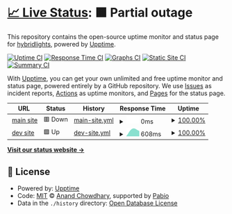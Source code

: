 # [📈 Live Status](https://hybridlights.github.io/upptime): <!--live status--> **🟧 Partial outage**

This repository contains the open-source uptime monitor and status page for [hybridlights](https://hybridlights.github.io/upptime), powered by [Upptime](https://github.com/upptime/upptime).

[![Uptime CI](https://github.com/hybridlights/upptime/workflows/Uptime%20CI/badge.svg)](https://github.com/hybridlights/upptime/actions?query=workflow%3A%22Uptime+CI%22)
[![Response Time CI](https://github.com/hybridlights/upptime/workflows/Response%20Time%20CI/badge.svg)](https://github.com/hybridlights/upptime/actions?query=workflow%3A%22Response+Time+CI%22)
[![Graphs CI](https://github.com/hybridlights/upptime/workflows/Graphs%20CI/badge.svg)](https://github.com/hybridlights/upptime/actions?query=workflow%3A%22Graphs+CI%22)
[![Static Site CI](https://github.com/hybridlights/upptime/workflows/Static%20Site%20CI/badge.svg)](https://github.com/hybridlights/upptime/actions?query=workflow%3A%22Static+Site+CI%22)
[![Summary CI](https://github.com/hybridlights/upptime/workflows/Summary%20CI/badge.svg)](https://github.com/hybridlights/upptime/actions?query=workflow%3A%22Summary+CI%22)

With [Upptime](https://upptime.js.org), you can get your own unlimited and free uptime monitor and status page, powered entirely by a GitHub repository. We use [Issues](https://github.com/hybridlights/upptime/issues) as incident reports, [Actions](https://github.com/hybridlights/upptime/actions) as uptime monitors, and [Pages](https://hybridlights.github.io/upptime) for the status page.

<!--start: status pages-->
<!-- This summary is generated by Upptime (https://github.com/upptime/upptime) -->
<!-- Do not edit this manually, your changes will be overwritten -->
<!-- prettier-ignore -->
| URL | Status | History | Response Time | Uptime |
| --- | ------ | ------- | ------------- | ------ |
| <img alt="" src="https://icons.duckduckgo.com/ip3/www.hybridlights.nl.ico" height="13"> [main site](https://www.hybridlights.nl) | 🟥 Down | [main-site.yml](https://github.com/hybridlights/upptime/commits/HEAD/history/main-site.yml) | <details><summary><img alt="Response time graph" src="./graphs/main-site/response-time-week.png" height="20"> 0ms</summary><br><a href="https://hybridlights.github.io/upptime/history/main-site"><img alt="Response time 0" src="https://img.shields.io/endpoint?url=https%3A%2F%2Fraw.githubusercontent.com%2Fhybridlights%2Fupptime%2FHEAD%2Fapi%2Fmain-site%2Fresponse-time.json"></a><br><a href="https://hybridlights.github.io/upptime/history/main-site"><img alt="24-hour response time 0" src="https://img.shields.io/endpoint?url=https%3A%2F%2Fraw.githubusercontent.com%2Fhybridlights%2Fupptime%2FHEAD%2Fapi%2Fmain-site%2Fresponse-time-day.json"></a><br><a href="https://hybridlights.github.io/upptime/history/main-site"><img alt="7-day response time 0" src="https://img.shields.io/endpoint?url=https%3A%2F%2Fraw.githubusercontent.com%2Fhybridlights%2Fupptime%2FHEAD%2Fapi%2Fmain-site%2Fresponse-time-week.json"></a><br><a href="https://hybridlights.github.io/upptime/history/main-site"><img alt="30-day response time 0" src="https://img.shields.io/endpoint?url=https%3A%2F%2Fraw.githubusercontent.com%2Fhybridlights%2Fupptime%2FHEAD%2Fapi%2Fmain-site%2Fresponse-time-month.json"></a><br><a href="https://hybridlights.github.io/upptime/history/main-site"><img alt="1-year response time 0" src="https://img.shields.io/endpoint?url=https%3A%2F%2Fraw.githubusercontent.com%2Fhybridlights%2Fupptime%2FHEAD%2Fapi%2Fmain-site%2Fresponse-time-year.json"></a></details> | <details><summary><a href="https://hybridlights.github.io/upptime/history/main-site">100.00%</a></summary><a href="https://hybridlights.github.io/upptime/history/main-site"><img alt="All-time uptime 100.00%" src="https://img.shields.io/endpoint?url=https%3A%2F%2Fraw.githubusercontent.com%2Fhybridlights%2Fupptime%2FHEAD%2Fapi%2Fmain-site%2Fuptime.json"></a><br><a href="https://hybridlights.github.io/upptime/history/main-site"><img alt="24-hour uptime 100.00%" src="https://img.shields.io/endpoint?url=https%3A%2F%2Fraw.githubusercontent.com%2Fhybridlights%2Fupptime%2FHEAD%2Fapi%2Fmain-site%2Fuptime-day.json"></a><br><a href="https://hybridlights.github.io/upptime/history/main-site"><img alt="7-day uptime 100.00%" src="https://img.shields.io/endpoint?url=https%3A%2F%2Fraw.githubusercontent.com%2Fhybridlights%2Fupptime%2FHEAD%2Fapi%2Fmain-site%2Fuptime-week.json"></a><br><a href="https://hybridlights.github.io/upptime/history/main-site"><img alt="30-day uptime 100.00%" src="https://img.shields.io/endpoint?url=https%3A%2F%2Fraw.githubusercontent.com%2Fhybridlights%2Fupptime%2FHEAD%2Fapi%2Fmain-site%2Fuptime-month.json"></a><br><a href="https://hybridlights.github.io/upptime/history/main-site"><img alt="1-year uptime 100.00%" src="https://img.shields.io/endpoint?url=https%3A%2F%2Fraw.githubusercontent.com%2Fhybridlights%2Fupptime%2FHEAD%2Fapi%2Fmain-site%2Fuptime-year.json"></a></details>
| <img alt="" src="https://icons.duckduckgo.com/ip3/hybridlights.timoo-dev.nl.ico" height="13"> [dev site](http://hybridlights.timoo-dev.nl:5000) | 🟩 Up | [dev-site.yml](https://github.com/hybridlights/upptime/commits/HEAD/history/dev-site.yml) | <details><summary><img alt="Response time graph" src="./graphs/dev-site/response-time-week.png" height="20"> 608ms</summary><br><a href="https://hybridlights.github.io/upptime/history/dev-site"><img alt="Response time 608" src="https://img.shields.io/endpoint?url=https%3A%2F%2Fraw.githubusercontent.com%2Fhybridlights%2Fupptime%2FHEAD%2Fapi%2Fdev-site%2Fresponse-time.json"></a><br><a href="https://hybridlights.github.io/upptime/history/dev-site"><img alt="24-hour response time 608" src="https://img.shields.io/endpoint?url=https%3A%2F%2Fraw.githubusercontent.com%2Fhybridlights%2Fupptime%2FHEAD%2Fapi%2Fdev-site%2Fresponse-time-day.json"></a><br><a href="https://hybridlights.github.io/upptime/history/dev-site"><img alt="7-day response time 608" src="https://img.shields.io/endpoint?url=https%3A%2F%2Fraw.githubusercontent.com%2Fhybridlights%2Fupptime%2FHEAD%2Fapi%2Fdev-site%2Fresponse-time-week.json"></a><br><a href="https://hybridlights.github.io/upptime/history/dev-site"><img alt="30-day response time 608" src="https://img.shields.io/endpoint?url=https%3A%2F%2Fraw.githubusercontent.com%2Fhybridlights%2Fupptime%2FHEAD%2Fapi%2Fdev-site%2Fresponse-time-month.json"></a><br><a href="https://hybridlights.github.io/upptime/history/dev-site"><img alt="1-year response time 608" src="https://img.shields.io/endpoint?url=https%3A%2F%2Fraw.githubusercontent.com%2Fhybridlights%2Fupptime%2FHEAD%2Fapi%2Fdev-site%2Fresponse-time-year.json"></a></details> | <details><summary><a href="https://hybridlights.github.io/upptime/history/dev-site">100.00%</a></summary><a href="https://hybridlights.github.io/upptime/history/dev-site"><img alt="All-time uptime 100.00%" src="https://img.shields.io/endpoint?url=https%3A%2F%2Fraw.githubusercontent.com%2Fhybridlights%2Fupptime%2FHEAD%2Fapi%2Fdev-site%2Fuptime.json"></a><br><a href="https://hybridlights.github.io/upptime/history/dev-site"><img alt="24-hour uptime 100.00%" src="https://img.shields.io/endpoint?url=https%3A%2F%2Fraw.githubusercontent.com%2Fhybridlights%2Fupptime%2FHEAD%2Fapi%2Fdev-site%2Fuptime-day.json"></a><br><a href="https://hybridlights.github.io/upptime/history/dev-site"><img alt="7-day uptime 100.00%" src="https://img.shields.io/endpoint?url=https%3A%2F%2Fraw.githubusercontent.com%2Fhybridlights%2Fupptime%2FHEAD%2Fapi%2Fdev-site%2Fuptime-week.json"></a><br><a href="https://hybridlights.github.io/upptime/history/dev-site"><img alt="30-day uptime 100.00%" src="https://img.shields.io/endpoint?url=https%3A%2F%2Fraw.githubusercontent.com%2Fhybridlights%2Fupptime%2FHEAD%2Fapi%2Fdev-site%2Fuptime-month.json"></a><br><a href="https://hybridlights.github.io/upptime/history/dev-site"><img alt="1-year uptime 100.00%" src="https://img.shields.io/endpoint?url=https%3A%2F%2Fraw.githubusercontent.com%2Fhybridlights%2Fupptime%2FHEAD%2Fapi%2Fdev-site%2Fuptime-year.json"></a></details>

<!--end: status pages-->

[**Visit our status website →**](https://hybridlights.github.io/upptime)

## 📄 License

- Powered by: [Upptime](https://github.com/upptime/upptime)
- Code: [MIT](./LICENSE) © [Anand Chowdhary](https://anandchowdhary.com), supported by [Pabio](https://pabio.com)
- Data in the `./history` directory: [Open Database License](https://opendatacommons.org/licenses/odbl/1-0/)
